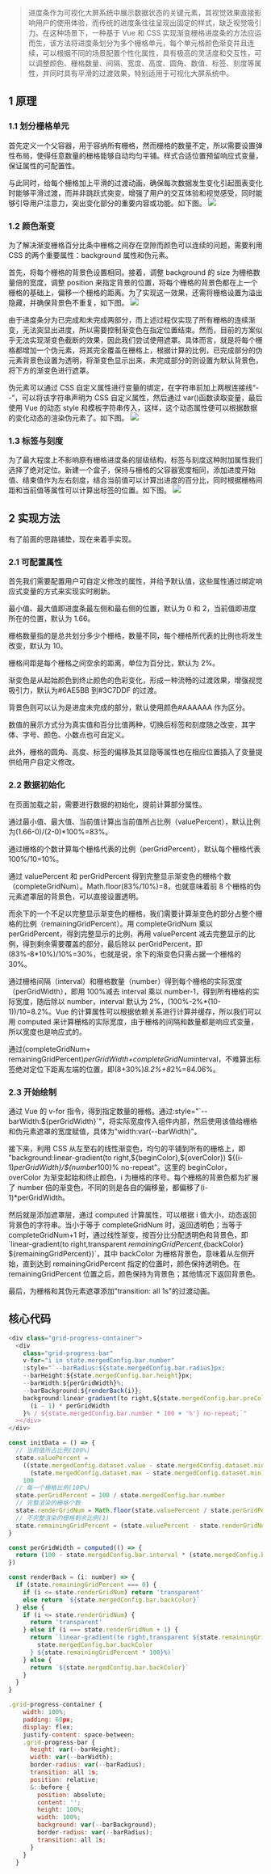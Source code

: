 > 进度条作为可视化大屏系统中展示数据状态的关键元素，其视觉效果直接影响用户的使用体验，而传统的进度条往往呈现出固定的样式，缺乏视觉吸引力。在这种场景下，一种基于 Vue 和 CSS 实现渐变栅格进度条的方法应运而生，该方法将进度条划分为多个栅格单元，每个单元格颜色渐变并且连续，可以根据不同的场景配置个性化属性，具有极高的灵活度和交互性，可以调整颜色、栅格数量、间隔、宽度、高度、圆角、数值、标签、刻度等属性，并同时具有平滑的过渡效果，特别适用于可视化大屏系统中。

## 1 原理

### 1.1 划分栅格单元

首先定义一个父容器，用于容纳所有栅格，然而栅格的数量不定，所以需要设置弹性布局，使得任意数量的栅格能够自动均匀平铺。样式合适位置预留响应式变量，保证属性的可配置性。

与此同时，给每个栅格加上平滑的过渡动画，确保每次数据发生变化引起图表变化时能够平滑过渡，而并非跳跃式突变，增强了用户的交互体验和视觉感受，同时能够引导用户注意力，突出变化部分的重要内容或功能。如下图。
![](https://zhang.beer/static/images/progress_bar_1.png)

### 1.2 颜色渐变

为了解决渐变栅格百分比条中栅格之间存在空隙而颜色可以连续的问题，需要利用 CSS 的两个重要属性：background 属性和伪元素。

首先，将每个栅格的背景色设置相同。接着，调整 background 的 size 为栅格数量倍的宽度，调整 position 来指定背景的位置，将每个栅格的背景色都在上一个栅格的基础上，偏移一个栅格的距离。为了实现这一效果，还需将栅格设置为溢出隐藏，并确保背景色不重复，如下图。
![](https://zhang.beer/static/images/progress_bar_2.png)

由于进度条分为已完成和未完成两部分，而上述过程仅实现了所有栅格的连续渐变，无法突显出进度，所以需要控制渐变色在指定位置结束。然而，目前的方案似乎无法实现渐变色截断的效果，因此我们尝试使用遮罩。具体而言，就是将每个栅格都增加一个伪元素，将其完全覆盖在栅格上，根据计算的比例，已完成部分的伪元素背景色设置为透明，将渐变色显示出来，未完成部分的则设置为默认背景色，将下方的渐变色进行遮罩。

伪元素可以通过 CSS 自定义属性进行变量的绑定，在字符串前加上两根连接线“--”，可以将该字符串声明为 CSS 自定义属性，然后通过 var()函数读取变量，最后使用 Vue 的动态 style 和模板字符串传入，这样，这个动态属性便可以根据数据的变化动态的渲染伪元素了。如下图。
![](https://zhang.beer/static/images/progress_bar_3.png)

### 1.3 标签与刻度

为了最大程度上不影响原有栅格进度条的层级结构，标签与刻度这种附加属性我们选择了绝对定位。新建一个盒子，保持与栅格的父容器宽度相同，添加进度开始值、结束值作为左右刻度，结合当前值可以计算出进度的百分比，同时根据栅格间距和当前值等属性可以计算出标签的位置。如下图。
![](https://zhang.beer/static/images/progress_bar_4.png)

## 2 实现方法

有了前面的思路铺垫，现在来着手实现。

### 2.1 可配置属性

首先我们需要配置用户可自定义修改的属性，并给予默认值，这些属性通过绑定响应式变量的方式来实现实时刷新。

最小值、最大值即进度条最左侧和最右侧的位置，默认为 0 和 2，当前值即进度所在的位置，默认为 1.66。

栅格数量指的是总共划分多少个栅格，数量不同，每个栅格所代表的比例也将发生改变，默认为 10。

栅格间距是每个栅格之间空余的距离，单位为百分比，默认为 2%。

渐变色是从起始颜色到终止颜色的色彩变化，形成一种流畅的过渡效果，增强视觉吸引力，默认为#6AE5BB 到#3C7DDF 的过渡。

背景色则可以认为是进度未完成的部分，默认使用颜色#AAAAAA 作为区分。

数值的展示方式分为真实值和百分比值两种，切换后标签和刻度随之改变，其字体、字号、颜色、小数点也可自定义。

此外，栅格的圆角、高度、标签的偏移及其显隐等属性也在相应位置插入了变量提供给用户自定义修改。

### 2.2 数据初始化

在页面加载之前，需要进行数据的初始化，提前计算部分属性。

通过最小值、最大值、当前值计算出当前值所占比例（valuePercent），默认比例为(1.66-0)/(2-0)\*100%=83%。

通过栅格的个数计算每个栅格代表的比例（perGridPercent），默认每个栅格代表 100%/10=10%。

通过 valuePercent 和 perGridPercent 得到完整显示渐变色的栅格个数（completeGridNum）。Math.floor(83%/10%)=8，也就意味着前 8 个栅格的伪元素遮罩层的背景色，可以直接设置透明。

而余下的一个不足以完整显示渐变色的栅格，我们需要计算渐变色的部分占整个栅格的比例（remainingGridPercent）。用 completeGridNum 乘以 perGridPercent，得到完整显示的比例，再用 valuePercent 减去完整显示的比例，得到剩余需要覆盖的部分，最后除以 perGridPercent，即(83%-8\*10%)/10%=30%，也就是说，余下的渐变色只需占据一个栅格的 30%。

通过栅格间隔（interval）和栅格数量（number）得到每个栅格的实际宽度（perGridWidth），即用 100%减去 interval 乘以 number-1，得到所有栅格的实际宽度，随后除以 number，interval 默认为 2%，(100%-2%\*(10-1))/10=8.2%。Vue 的计算属性可以根据依赖关系进行计算并缓存，所以我们可以用 computed 来计算栅格的实际宽度，由于栅格的间隔和数量都是响应式变量，所以宽度也是响应式的。

通过(completeGridNum+ remainingGridPercent)*perGridWidth+completeGridNum*interval，不难算出标签绝对定位下距离左端的位置，即(8+30%)*8.2%+8*2%=84.06%。

### 2.3 开始绘制

通过 Vue 的 v-for 指令，得到指定数量的栅格。通过:style="\`--barWidth:\${perGridWidth}\`"，将实际宽度传入组件内部，然后使用该值给栅格和伪元素遮罩的宽度赋值，具体为"width:var(--barWidth)"。

接下来，利用 CSS 从左至右的线性渐变色，均匀的平铺到所有的栅格上，即 "background:linear-gradient(to right,${beginColor},\${overColor}) \${(i-1)*perGridWidth}/\${number*100}% no-repeat"。这里的 beginColor，overColor 为渐变起始和终止颜色，i 为栅格的序号。每个栅格的背景色都为扩展了 number 倍的渐变色，不同的则是各自的偏移量，都偏移了(i-1)\*perGridWidth。

然后就是添加遮罩层，通过 computed 计算属性，可以根据 i 值大小，动态返回背景色的字符串。当小于等于 completeGridNum 时，返回透明色；当等于 completeGridNum+1 时，通过线性渐变，按百分比分配透明色和背景色，即\`linear-gradient(to right,transparent ${remainingGridPercent},${backColor} ${remainingGridPercent})`，其中 backColor 为栅格背景色，意味着从左侧开始，直到达到 remainingGridPercent 指定的位置时，颜色保持透明色。在 remainingGridPercent 位置之后，颜色保持为背景色；其他情况下返回背景色。

最后，为栅格和其伪元素遮罩添加"transition: all 1s"的过渡动画。

## 核心代码

```javascript
<div class="grid-progress-container">
  <div
    class="grid-progress-bar"
    v-for="i in state.mergedConfig.bar.number"
    :style="`--barRadius:${state.mergedConfig.bar.radius}px;
    --barHeight:${state.mergedConfig.bar.height}px;
    --barWidth:${perGridWidth}%;
    --barBackground:${renderBack(i)};
    background:linear-gradient(to right,${state.mergedConfig.bar.preColor},${state.mergedConfig.bar.suffixColor}) ${
      (i - 1) * perGridWidth
    }% / ${state.mergedConfig.bar.number * 100 + '%'} no-repeat;`"
  ></div>
</div>

const initData = () => {
  // 当前值所占比例(100%)
  state.valuePercent =
    ((state.mergedConfig.dataset.value - state.mergedConfig.dataset.min) /
      (state.mergedConfig.dataset.max - state.mergedConfig.dataset.min)) *
    100
  // 每一个栅格比例(100%)
  state.perGridPercent = 100 / state.mergedConfig.bar.number
  // 完整渲染的栅格个数
  state.renderGridNum = Math.floor(state.valuePercent / state.perGridPercent)
  // 不完整渲染的栅格剩余比例(1)
  state.remainingGridPercent = (state.valuePercent - state.renderGridNum * state.perGridPercent) / state.perGridPercent
}

const perGridWidth = computed(() => {
  return (100 - state.mergedConfig.bar.interval * (state.mergedConfig.bar.number - 1)) / state.mergedConfig.bar.number
})

const renderBack = (i: number) => {
  if (state.remainingGridPercent === 0) {
    if (i <= state.renderGridNum) return 'transparent'
    else return `${state.mergedConfig.bar.backColor}`
  } else {
    if (i <= state.renderGridNum) {
      return 'transparent'
    } else if (i === state.renderGridNum + 1) {
      return `linear-gradient(to right,transparent ${state.remainingGridPercent * 100}%,${
        state.mergedConfig.bar.backColor
      } ${state.remainingGridPercent * 100}%)`
    } else {
      return `${state.mergedConfig.bar.backColor}`
    }
  }
}
```

```js
.grid-progress-container {
    width: 100%;
    padding: 60px;
    display: flex;
    justify-content: space-between;
    .grid-progress-bar {
      height: var(--barHeight);
      width: var(--barWidth);
      border-radius: var(--barRadius);
      transition: all 1s;
      position: relative;
      &::before {
        position: absolute;
        content: '';
        height: 100%;
        width: 100%;
        background: var(--barBackground);
        border-radius: var(--barRadius);
        transition: all 1s;
      }
    }
  }
```
